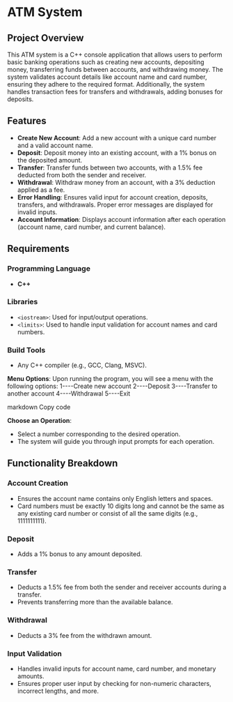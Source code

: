# ATM System

## Project Overview

This ATM system is a C++ console application that allows users to perform basic banking operations such as creating new accounts, depositing money, transferring funds between accounts, and withdrawing money. The system validates account details like account name and card number, ensuring they adhere to the required format. Additionally, the system handles transaction fees for transfers and withdrawals, adding bonuses for deposits.

## Features

- **Create New Account**: Add a new account with a unique card number and a valid account name.
- **Deposit**: Deposit money into an existing account, with a 1% bonus on the deposited amount.
- **Transfer**: Transfer funds between two accounts, with a 1.5% fee deducted from both the sender and receiver.
- **Withdrawal**: Withdraw money from an account, with a 3% deduction applied as a fee.
- **Error Handling**: Ensures valid input for account creation, deposits, transfers, and withdrawals. Proper error messages are displayed for invalid inputs.
- **Account Information**: Displays account information after each operation (account name, card number, and current balance).

## Requirements

### Programming Language
- **C++**

### Libraries
- `<iostream>`: Used for input/output operations.
- `<limits>`: Used to handle input validation for account names and card numbers.

### Build Tools
- Any C++ compiler (e.g., GCC, Clang, MSVC).

 **Menu Options**:
Upon running the program, you will see a menu with the following options:
1----Create new account 2----Deposit 3----Transfer to another account 4----Withdrawal 5----Exit

markdown
Copy code

 **Choose an Operation**:
- Select a number corresponding to the desired operation.
- The system will guide you through input prompts for each operation.

## Functionality Breakdown

### Account Creation
- Ensures the account name contains only English letters and spaces.
- Card numbers must be exactly 10 digits long and cannot be the same as any existing card number or consist of all the same digits (e.g., 1111111111).
  
### Deposit
- Adds a 1% bonus to any amount deposited.
  
### Transfer
- Deducts a 1.5% fee from both the sender and receiver accounts during a transfer.
- Prevents transferring more than the available balance.

### Withdrawal
- Deducts a 3% fee from the withdrawn amount.

### Input Validation
- Handles invalid inputs for account name, card number, and monetary amounts.
- Ensures proper user input by checking for non-numeric characters, incorrect lengths, and more.

